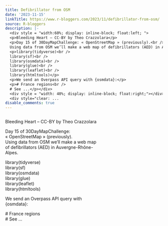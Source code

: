```yaml
---
title: Defibrillator from OSM
date: '2023-11-15'
linkTitle: https://www.r-bloggers.com/2023/11/defibrillator-from-osm/
source: R-bloggers
description: |-
  <div style = "width:60%; display: inline-block; float:left; ">
  <p>Bleeding Heart – CC-BY by Theo Crazzolara</p>
  <p>Day 15 of 30DayMapChallenge: « OpenStreetMap » (previously).<br />
  Using data from OSM we’ll make a web map of defibrillators (AED) in Auvergne-Rhône-Alpes.</p>
  <p>library(tidyverse)<br />
  library(sf)<br />
  library(osmdata)<br />
  library(glue)<br />
  library(leaflet)<br />
  library(htmltools)</p>
  <p>We send an Overpass API query with {osmdata}:</p>
  <p># France regions<br />
  # See ...</p></div>
  <div style = "width: 40%; display: inline-block; float:right;"></div>
  <div style="clear: ...
disable_comments: true
---
```

<div style = "width:60%; display: inline-block; float:left; ">
<p>Bleeding Heart – CC-BY by Theo Crazzolara</p>
<p>Day 15 of 30DayMapChallenge: « OpenStreetMap » (previously).<br />
Using data from OSM we’ll make a web map of defibrillators (AED) in Auvergne-Rhône-Alpes.</p>
<p>library(tidyverse)<br />
library(sf)<br />
library(osmdata)<br />
library(glue)<br />
library(leaflet)<br />
library(htmltools)</p>
<p>We send an Overpass API query with {osmdata}:</p>
<p># France regions<br />
# See ...</p></div>
<div style = "width: 40%; display: inline-block; float:right;"></div>
<div style="clear: ...